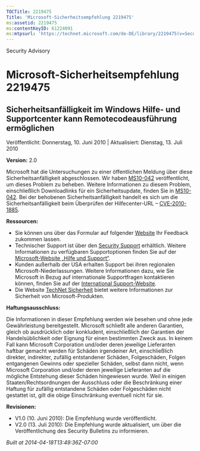 ```yaml
---
TOCTitle: 2219475
Title: 'Microsoft-Sicherheitsempfehlung 2219475'
ms:assetid: 2219475
ms:contentKeyID: 61224091
ms:mtpsurl: 'https://technet.microsoft.com/de-DE/library/2219475(v=Security.10)'
---
```


Security Advisory

Microsoft-Sicherheitsempfehlung 2219475
=======================================

Sicherheitsanfälligkeit im Windows Hilfe- und Supportcenter kann Remotecodeausführung ermöglichen
-------------------------------------------------------------------------------------------------

Veröffentlicht: Donnerstag, 10. Juni 2010 | Aktualisiert: Dienstag, 13. Juli 2010

**Version:** 2.0

Microsoft hat die Untersuchungen zu einer öffentlichen Meldung über diese Sicherheitsanfälligkeit abgeschlossen. Wir haben [MS10-042](https://go.microsoft.com/fwlink/?linkid=194729) veröffentlicht, um dieses Problem zu beheben. Weitere Informationen zu diesem Problem, einschließlich Downloadlinks für ein Sicherheitsupdate, finden Sie in [MS10-042](https://go.microsoft.com/fwlink/?linkid=194729). Bei der behobenen Sicherheitsanfälligkeit handelt es sich um die Sicherheitsanfälligkeit beim Überprüfen der Hilfecenter-URL – [CVE-2010-1885](https://www.cve.mitre.org/cgi-bin/cvename.cgi?name=cve-2010-1885).

**Ressourcen:**

-   Sie können uns über das Formular auf folgender [Website](https://support.microsoft.com/common/survey.aspx?scid=sw;en;1257&amp;showpage=1&amp;ws=technet&amp;sd=tech) Ihr Feedback zukommen lassen.
-   Technischer Support ist über den [Security Support](https://go.microsoft.com/fwlink/?linkid=21131) erhältlich. Weitere Informationen zu verfügbaren Supportoptionen finden Sie auf der [Microsoft-Website „Hilfe und Support“](https://support.microsoft.com).
-   Kunden außerhalb der USA erhalten Support bei ihren regionalen Microsoft-Niederlassungen. Weitere Informationen dazu, wie Sie Microsoft in Bezug auf internationale Supportfragen kontaktieren können, finden Sie auf der [International Support-Website](https://go.microsoft.com/fwlink/?linkid=21155).
-   Die Website [TechNet Sicherheit](https://www.microsoft.com/germany/technet/sicherheit/default.mspx) bietet weitere Informationen zur Sicherheit von Microsoft-Produkten.

**Haftungsausschluss:**

Die Informationen in dieser Empfehlung werden wie besehen und ohne jede Gewährleistung bereitgestellt. Microsoft schließt alle anderen Garantien, gleich ob ausdrücklich oder konkludent, einschließlich der Garantien der Handelsüblichkeit oder Eignung für einen bestimmten Zweck aus. In keinem Fall kann Microsoft Corporation und/oder deren jeweilige Lieferanten haftbar gemacht werden für Schäden irgendeiner Art, einschließlich direkter, indirekter, zufällig entstandener Schäden, Folgeschäden, Folgen entgangenen Gewinns oder spezieller Schäden, selbst dann nicht, wenn Microsoft Corporation und/oder deren jeweilige Lieferanten auf die mögliche Entstehung dieser Schäden hingewiesen wurde. Weil in einigen Staaten/Rechtsordnungen der Ausschluss oder die Beschränkung einer Haftung für zufällig entstandene Schäden oder Folgeschäden nicht gestattet ist, gilt die obige Einschränkung eventuell nicht für sie.

**Revisionen:**

-   V1.0 (10. Juni 2010): Die Empfehlung wurde veröffentlicht.
-   V2.0 (13. Juli 2010): Die Empfehlung wurde aktualisiert, um über die Veröffentlichung des Security Bulletins zu informieren.

*Built at 2014-04-18T13:49:36Z-07:00*
